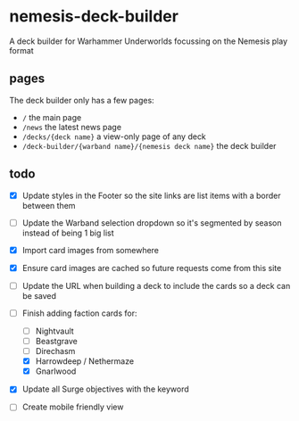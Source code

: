 # nemesis-deck-builder
A deck builder for Warhammer Underworlds focussing on the Nemesis play format

## pages
The deck builder only has a few pages:
- `/` the main page
- `/news` the latest news page
- `/decks/{deck name}` a view-only page of any deck
- `/deck-builder/{warband name}/{nemesis deck name}` the deck builder


## todo
- [x] Update styles in the Footer so the site links are list items with a border between them  
- [ ] Update the Warband selection dropdown so it's segmented by season instead of being 1 big list  
- [x] Import card images from somewhere  
- [x] Ensure card images are cached so future requests come from this site  
- [ ] Update the URL when building a deck to include the cards so a deck can be saved  
- [ ] Finish adding faction cards for:  
  - [ ] Nightvault  
  - [ ] Beastgrave  
  - [ ] Direchasm  
  - [x] Harrowdeep / Nethermaze  
  - [x] Gnarlwood  
- [x] Update all Surge objectives with the keyword  
- [ ] Create mobile friendly view 

